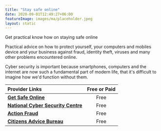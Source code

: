 ```yaml
---
title: "Stay safe online"
date: 2020-09-01T12:49:27+06:00
featureImage: images/ma/placeholder.jpeg
layout: static
---
```


Get practical know how on staying safe online

Practical advice on how to protect yourself, your computers and mobiles device and your business against fraud, identity theft, viruses and many other problems encountered online.

Cyber security is important because smartphones, computers and the internet are now such a fundamental part of modern life, that it's difficult to imagine how we'd function without them.

| Provider Links      | Free or Paid  |  
| :-----------          | :--------------:      |  
| [**Get Safe Online**](https://www.getsafeonline.org/) | Free | 
| [**National Cyber Security Centre**](https://www.ncsc.gov.uk/section/information-for/individuals-families) | Free | 
| [**Action Fraud**](https://www.actionfraud.police.uk/) | Free | 
| [**Citizens Advice Bureau**](https://www.citizensadvice.org.uk/consumer/scams/get-help-with-online-scams/) | Free | 
  

<br/><br/>






